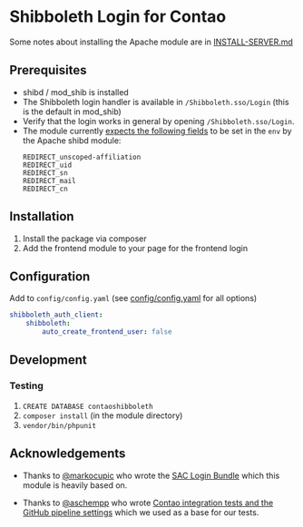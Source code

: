 # Shibboleth Login for Contao

Some notes about installing the Apache module are in [INSTALL-SERVER.md](INSTALL-SERVER.md)

## Prerequisites

* shibd / mod_shib is installed
* The Shibboleth login handler is available in `/Shibboleth.sso/Login` (this is the default in mod_shib)
* Verify that the login works in general by opening `/Shibboleth.sso/Login`.
* The module currently [expects the following fields](https://github.com/iMi-digital/shibboleth-contao-login-client-bundle/issues/2) to be set in the `env` by the Apache shibd module:
  ```
  REDIRECT_unscoped-affiliation
  REDIRECT_uid
  REDIRECT_sn
  REDIRECT_mail
  REDIRECT_cn
  ```
  
## Installation

1. Install the package via composer
2. Add the frontend module to your page for the frontend login

## Configuration

Add to `config/config.yaml` (see [config/config.yaml](config/config.yaml) for all options)

```yaml
shibboleth_auth_client:
    shibboleth:
        auto_create_frontend_user: false
```

## Development

### Testing

1. `CREATE DATABASE contaoshibboleth`
2. `composer install` (in the module directory)
3. `vendor/bin/phpunit`

## Acknowledgements

* Thanks to [@markocupic](https://github.com/markocupic) who wrote the [SAC Login Bundle](https://github.com/markocupic/swiss-alpine-club-contao-login-client-bundle)
which this module is heavily based on.

* Thanks to [@aschempp](https://github.com/aschempp) who wrote
  [Contao integration tests and the GitHub pipeline settings](https://github.com/terminal42/contao-changelanguage)
  which we used as a base for our tests.




